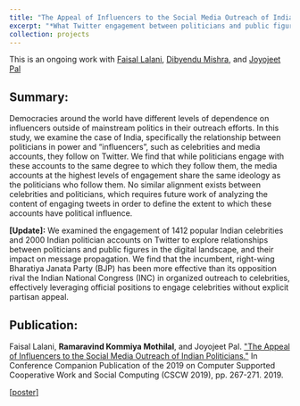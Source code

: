 ```yaml
---
title: "The Appeal of Influencers to the Social Media Outreach of Indian Politicians"
excerpt: "*What Twitter engagement between politicians and public figures mean in India's 2019 elections*<br/><img src='/images/bjp_mp_engagement_celebrity-small.png'>" 
collection: projects
---
```


This is an ongoing work with [Faisal Lalani](https://faisalmlalani.com/), [Dibyendu Mishra](), and [Joyojeet Pal](http://joyojeet.people.si.umich.edu/)
## Summary:
Democracies around the world have different levels of dependence on influencers outside of mainstream politics in their outreach efforts. In this study, we examine the case of India, specifically the relationship between politicians in power and “influencers”, such as celebrities and media accounts, they follow on Twitter. We find that while politicians engage with these accounts to the same degree to which they follow them, the media accounts at the highest levels of engagement share the same ideology as the politicians who follow them. No similar alignment exists between celebrities and politicians, which requires future work of analyzing the content of engaging tweets in order to define the extent to which these accounts have political influence.

**[Update]:** We examined the engagement of 1412 popular Indian celebrities and 2000 Indian politician accounts on Twitter to explore relationships between politicians and public figures in the digital landscape, and their impact on message propagation. We find that the incumbent, right-wing Bharatiya Janata Party (BJP) has been more effective than its opposition rival the Indian National Congress (INC) in organized outreach to celebrities, effectively leveraging official positions to engage celebrities without explicit partisan appeal.

## Publication:
Faisal Lalani, __Ramaravind Kommiya Mothilal__, and Joyojeet Pal. ["The Appeal of Influencers to the Social Media Outreach of Indian Politicians."](http://joyojeet.people.si.umich.edu/wp-content/uploads/2020/02/Appeal-of-Influencers.pdf) In Conference Companion Publication of the 2019 on Computer Supported Cooperative Work and Social Computing (CSCW 2019), pp. 267-271. 2019.

[[poster]](https://github.com/raam93/raam93.github.io/tree/master/images/celeb-poster.pdf)
